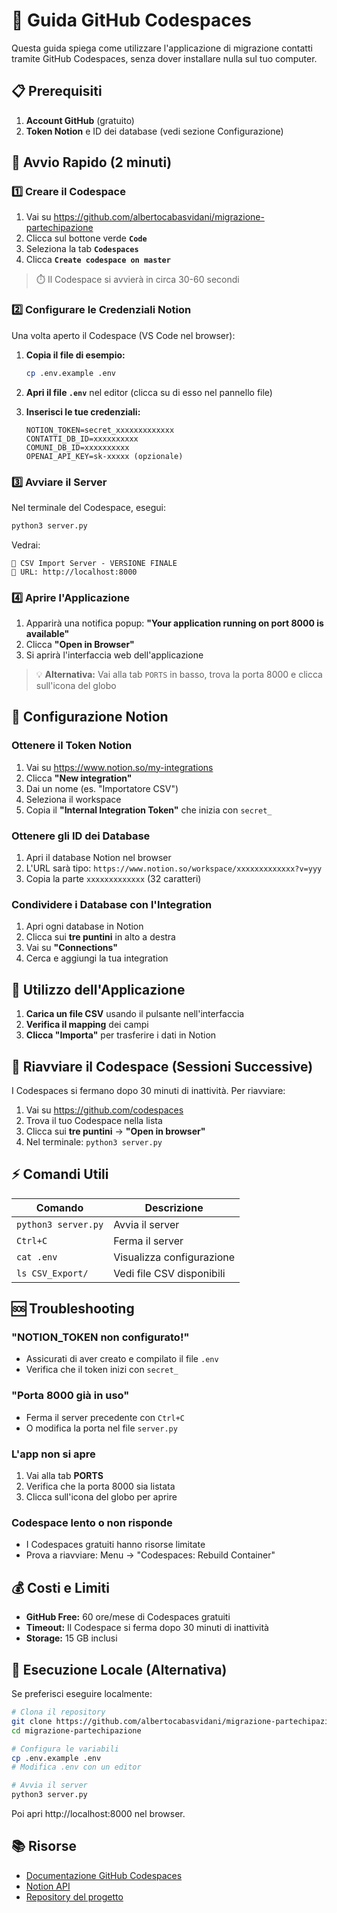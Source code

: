 # 🚀 Guida GitHub Codespaces

Questa guida spiega come utilizzare l'applicazione di migrazione contatti tramite GitHub Codespaces, senza dover installare nulla sul tuo computer.

## 📋 Prerequisiti

1. **Account GitHub** (gratuito)
2. **Token Notion** e ID dei database (vedi sezione Configurazione)

## 🎯 Avvio Rapido (2 minuti)

### 1️⃣ Creare il Codespace

1. Vai su https://github.com/albertocabasvidani/migrazione-partechipazione
2. Clicca sul bottone verde **`Code`**
3. Seleziona la tab **`Codespaces`**
4. Clicca **`Create codespace on master`**

> ⏱️ Il Codespace si avvierà in circa 30-60 secondi

### 2️⃣ Configurare le Credenziali Notion

Una volta aperto il Codespace (VS Code nel browser):

1. **Copia il file di esempio:**
   ```bash
   cp .env.example .env
   ```

2. **Apri il file `.env`** nel editor (clicca su di esso nel pannello file)

3. **Inserisci le tue credenziali:**
   ```
   NOTION_TOKEN=secret_xxxxxxxxxxxxx
   CONTATTI_DB_ID=xxxxxxxxxx
   COMUNI_DB_ID=xxxxxxxxxx
   OPENAI_API_KEY=sk-xxxxx (opzionale)
   ```

### 3️⃣ Avviare il Server

Nel terminale del Codespace, esegui:

```bash
python3 server.py
```

Vedrai:
```
🚀 CSV Import Server - VERSIONE FINALE
📍 URL: http://localhost:8000
```

### 4️⃣ Aprire l'Applicazione

1. Apparirà una notifica popup: **"Your application running on port 8000 is available"**
2. Clicca **"Open in Browser"**
3. Si aprirà l'interfaccia web dell'applicazione

> 💡 **Alternativa:** Vai alla tab `PORTS` in basso, trova la porta 8000 e clicca sull'icona del globo

## 🔧 Configurazione Notion

### Ottenere il Token Notion

1. Vai su https://www.notion.so/my-integrations
2. Clicca **"New integration"**
3. Dai un nome (es. "Importatore CSV")
4. Seleziona il workspace
5. Copia il **"Internal Integration Token"** che inizia con `secret_`

### Ottenere gli ID dei Database

1. Apri il database Notion nel browser
2. L'URL sarà tipo: `https://www.notion.so/workspace/xxxxxxxxxxxxx?v=yyy`
3. Copia la parte `xxxxxxxxxxxxx` (32 caratteri)

### Condividere i Database con l'Integration

1. Apri ogni database in Notion
2. Clicca sui **tre puntini** in alto a destra
3. Vai su **"Connections"**
4. Cerca e aggiungi la tua integration

## 📝 Utilizzo dell'Applicazione

1. **Carica un file CSV** usando il pulsante nell'interfaccia
2. **Verifica il mapping** dei campi
3. **Clicca "Importa"** per trasferire i dati in Notion

## 🔄 Riavviare il Codespace (Sessioni Successive)

I Codespaces si fermano dopo 30 minuti di inattività. Per riavviare:

1. Vai su https://github.com/codespaces
2. Trova il tuo Codespace nella lista
3. Clicca sui **tre puntini** → **"Open in browser"**
4. Nel terminale: `python3 server.py`

## ⚡ Comandi Utili

| Comando | Descrizione |
|---------|-------------|
| `python3 server.py` | Avvia il server |
| `Ctrl+C` | Ferma il server |
| `cat .env` | Visualizza configurazione |
| `ls CSV_Export/` | Vedi file CSV disponibili |

## 🆘 Troubleshooting

### "NOTION_TOKEN non configurato!"
- Assicurati di aver creato e compilato il file `.env`
- Verifica che il token inizi con `secret_`

### "Porta 8000 già in uso"
- Ferma il server precedente con `Ctrl+C`
- O modifica la porta nel file `server.py`

### L'app non si apre
1. Vai alla tab **PORTS**
2. Verifica che la porta 8000 sia listata
3. Clicca sull'icona del globo per aprire

### Codespace lento o non risponde
- I Codespaces gratuiti hanno risorse limitate
- Prova a riavviare: Menu → "Codespaces: Rebuild Container"

## 💰 Costi e Limiti

- **GitHub Free:** 60 ore/mese di Codespaces gratuiti
- **Timeout:** Il Codespace si ferma dopo 30 minuti di inattività
- **Storage:** 15 GB inclusi

## 🏃 Esecuzione Locale (Alternativa)

Se preferisci eseguire localmente:

```bash
# Clona il repository
git clone https://github.com/albertocabasvidani/migrazione-partechipazione.git
cd migrazione-partechipazione

# Configura le variabili
cp .env.example .env
# Modifica .env con un editor

# Avvia il server
python3 server.py
```

Poi apri http://localhost:8000 nel browser.

## 📚 Risorse

- [Documentazione GitHub Codespaces](https://docs.github.com/en/codespaces)
- [Notion API](https://developers.notion.com/)
- [Repository del progetto](https://github.com/albertocabasvidani/migrazione-partechipazione)